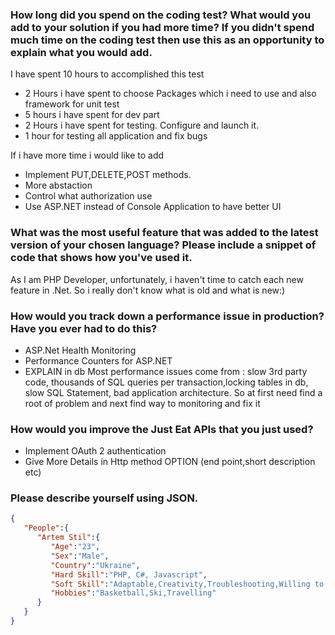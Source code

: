 ﻿### How long did you spend on the coding test? What would you add to your solution if you had more time? If you didn't spend much time on the coding test then use this as an opportunity to explain what you would add.


I have spent 10 hours to accomplished this test

  - 2 Hours i have spent to choose Packages which i need to use and also framework for unit test
  - 5 hours i have spent for dev part
  - 2 Hours i have spent for testing. Configure and launch it. 
  - 1 hour for testing all application and fix bugs
  
If i have more time i would like to add 
* Implement PUT,DELETE,POST methods. 
* More abstaction
* Control what authorization  use
* Use ASP.NET instead of Console Application to have better UI

### What was the most useful feature that was added to the latest version of your chosen language? Please include a snippet of code that shows how you've used it.

As I am PHP Developer, unfortunately, i haven't time to catch each new feature in .Net. So i really don't know what is old and what is new:)

### How would you track down a performance issue in production? Have you ever had to do this?

* ASP.Net Health Monitoring 
* Performance Counters for ASP.NET
* EXPLAIN in db
Most performance issues come from : slow 3rd party code, thousands of SQL queries per transaction,locking tables in db, slow SQL Statement, bad application architecture.
So at first need find a root of problem and next find way to monitoring and fix it

### How would you improve the Just Eat APIs that you just used?

* Implement OAuth 2 authentication
* Give More Details in Http method OPTION (end point,short description etc) 


### Please describe yourself using JSON.

```json
{
   "People":{
      "Artem Stil":{
         "Age":"23",
         "Sex":"Male",
         "Country":"Ukraine",
         "Hard Skill":"PHP, C#, Javascript",
         "Soft Skill":"Adaptable,Creativity,Troubleshooting,Willing to learn",
         "Hobbies":"Basketball,Ski,Travelling"
      }
   }
}
```


 
